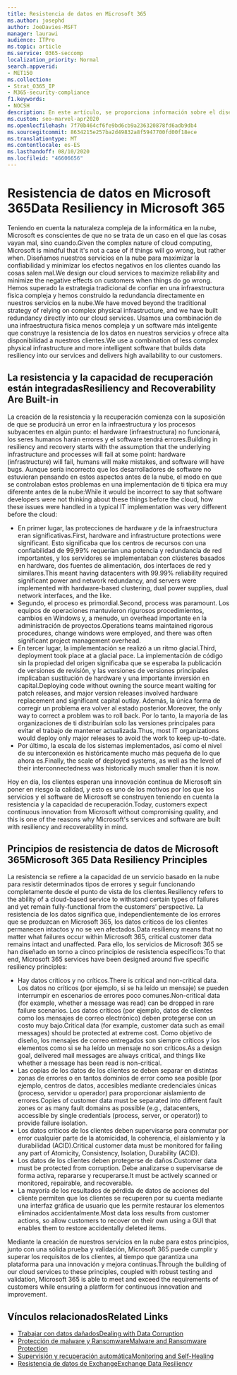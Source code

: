 ```yaml
---
title: Resistencia de datos en Microsoft 365
ms.author: josephd
author: JoeDavies-MSFT
manager: laurawi
audience: ITPro
ms.topic: article
ms.service: O365-seccomp
localization_priority: Normal
search.appverid:
- MET150
ms.collection:
- Strat_O365_IP
- M365-security-compliance
f1.keywords:
- NOCSH
description: En este artículo, se proporciona información sobre el diseño y los principios de resistencia de datos y recuperación en Microsoft 365.
ms.custom: seo-marvel-apr2020
ms.openlocfilehash: 7f70b464cf6fe9bd6cb9a236320878fd6adb9db4
ms.sourcegitcommit: 8634215e257ba2d49832a8f5947700fd00f18ece
ms.translationtype: MT
ms.contentlocale: es-ES
ms.lasthandoff: 08/10/2020
ms.locfileid: "46606656"
---
```

# <a name="data-resiliency-in-microsoft-365"></a><span data-ttu-id="16bd6-103">Resistencia de datos en Microsoft 365</span><span class="sxs-lookup"><span data-stu-id="16bd6-103">Data Resiliency in Microsoft 365</span></span>

<span data-ttu-id="16bd6-104">Teniendo en cuenta la naturaleza compleja de la informática en la nube, Microsoft es conscientes de que no se trata de un caso en el que las cosas vayan mal, sino cuando.</span><span class="sxs-lookup"><span data-stu-id="16bd6-104">Given the complex nature of cloud computing, Microsoft is mindful that it's not a case of if things will go wrong, but rather when.</span></span> <span data-ttu-id="16bd6-105">Diseñamos nuestros servicios en la nube para maximizar la confiabilidad y minimizar los efectos negativos en los clientes cuando las cosas salen mal.</span><span class="sxs-lookup"><span data-stu-id="16bd6-105">We design our cloud services to maximize reliability and minimize the negative effects on customers when things do go wrong.</span></span> <span data-ttu-id="16bd6-106">Hemos superado la estrategia tradicional de confiar en una infraestructura física compleja y hemos construido la redundancia directamente en nuestros servicios en la nube.</span><span class="sxs-lookup"><span data-stu-id="16bd6-106">We have moved beyond the traditional strategy of relying on complex physical infrastructure, and we have built redundancy directly into our cloud services.</span></span> <span data-ttu-id="16bd6-107">Usamos una combinación de una infraestructura física menos compleja y un software más inteligente que construye la resistencia de los datos en nuestros servicios y ofrece alta disponibilidad a nuestros clientes.</span><span class="sxs-lookup"><span data-stu-id="16bd6-107">We use a combination of less complex physical infrastructure and more intelligent software that builds data resiliency into our services and delivers high availability to our customers.</span></span> 

## <a name="resiliency-and-recoverability-are-built-in"></a><span data-ttu-id="16bd6-108">La resistencia y la capacidad de recuperación están integradas</span><span class="sxs-lookup"><span data-stu-id="16bd6-108">Resiliency and Recoverability Are Built-in</span></span> 

<span data-ttu-id="16bd6-109">La creación de la resistencia y la recuperación comienza con la suposición de que se producirá un error en la infraestructura y los procesos subyacentes en algún punto: el hardware (infraestructura) no funcionará, los seres humanos harán errores y el software tendrá errores.</span><span class="sxs-lookup"><span data-stu-id="16bd6-109">Building in resiliency and recovery starts with the assumption that the underlying infrastructure and processes will fail at some point: hardware (infrastructure) will fail, humans will make mistakes, and software will have bugs.</span></span> <span data-ttu-id="16bd6-110">Aunque sería incorrecto que los desarrolladores de software no estuvieran pensando en estos aspectos antes de la nube, el modo en que se controlaban estos problemas en una implementación de ti típica era muy diferente antes de la nube:</span><span class="sxs-lookup"><span data-stu-id="16bd6-110">While it would be incorrect to say that software developers were not thinking about these things before the cloud, how these issues were handled in a typical IT implementation was very different before the cloud:</span></span>

- <span data-ttu-id="16bd6-111">En primer lugar, las protecciones de hardware y de la infraestructura eran significativas.</span><span class="sxs-lookup"><span data-stu-id="16bd6-111">First, hardware and infrastructure protections were significant.</span></span> <span data-ttu-id="16bd6-112">Esto significaba que los centros de recursos con una confiabilidad de 99,99% requerían una potencia y redundancia de red importantes, y los servidores se implementaban con clústeres basados en hardware, dos fuentes de alimentación, dos interfaces de red y similares.</span><span class="sxs-lookup"><span data-stu-id="16bd6-112">This meant having datacenters with 99.99% reliability required significant power and network redundancy, and servers were implemented with hardware-based clustering, dual power supplies, dual network interfaces, and the like.</span></span> 
- <span data-ttu-id="16bd6-113">Segundo, el proceso es primordial.</span><span class="sxs-lookup"><span data-stu-id="16bd6-113">Second, process was paramount.</span></span> <span data-ttu-id="16bd6-114">Los equipos de operaciones mantuvieron rigurosos procedimientos, cambios en Windows y, a menudo, un overhead importante en la administración de proyectos.</span><span class="sxs-lookup"><span data-stu-id="16bd6-114">Operations teams maintained rigorous procedures, change windows were employed, and there was often significant project management overhead.</span></span> 
- <span data-ttu-id="16bd6-115">En tercer lugar, la implementación se realizó a un ritmo glacial.</span><span class="sxs-lookup"><span data-stu-id="16bd6-115">Third, deployment took place at a glacial pace.</span></span> <span data-ttu-id="16bd6-116">La implementación de código sin la propiedad del origen significaba que se esperaba la publicación de versiones de revisión, y las versiones de versiones principales implicaban sustitución de hardware y una importante inversión en capital.</span><span class="sxs-lookup"><span data-stu-id="16bd6-116">Deploying code without owning the source meant waiting for patch releases, and major version releases involved hardware replacement and significant capital outlay.</span></span> <span data-ttu-id="16bd6-117">Además, la única forma de corregir un problema era volver al estado posterior.</span><span class="sxs-lookup"><span data-stu-id="16bd6-117">Moreover, the only way to correct a problem was to roll back.</span></span> <span data-ttu-id="16bd6-118">Por lo tanto, la mayoría de las organizaciones de ti distribuirían solo las versiones principales para evitar el trabajo de mantener actualizada.</span><span class="sxs-lookup"><span data-stu-id="16bd6-118">Thus, most IT organizations would deploy only major releases to avoid the work to keep up-to-date.</span></span> 
- <span data-ttu-id="16bd6-119">Por último, la escala de los sistemas implementados, así como el nivel de su interconexión es históricamente mucho más pequeña de lo que ahora es.</span><span class="sxs-lookup"><span data-stu-id="16bd6-119">Finally, the scale of deployed systems, as well as the level of their interconnectedness was historically much smaller than it is now.</span></span> 

<span data-ttu-id="16bd6-120">Hoy en día, los clientes esperan una innovación continua de Microsoft sin poner en riesgo la calidad, y esto es uno de los motivos por los que los servicios y el software de Microsoft se construyen teniendo en cuenta la resistencia y la capacidad de recuperación.</span><span class="sxs-lookup"><span data-stu-id="16bd6-120">Today, customers expect continuous innovation from Microsoft without compromising quality, and this is one of the reasons why Microsoft's services and software are built with resiliency and recoverability in mind.</span></span> 

## <a name="microsoft-365-data-resiliency-principles"></a><span data-ttu-id="16bd6-121">Principios de resistencia de datos de Microsoft 365</span><span class="sxs-lookup"><span data-stu-id="16bd6-121">Microsoft 365 Data Resiliency Principles</span></span>

<span data-ttu-id="16bd6-122">La resistencia se refiere a la capacidad de un servicio basado en la nube para resistir determinados tipos de errores y seguir funcionando completamente desde el punto de vista de los clientes.</span><span class="sxs-lookup"><span data-stu-id="16bd6-122">Resiliency refers to the ability of a cloud-based service to withstand certain types of failures and yet remain fully-functional from the customers' perspective.</span></span> <span data-ttu-id="16bd6-123">La resistencia de los datos significa que, independientemente de los errores que se produzcan en Microsoft 365, los datos críticos de los clientes permanecen intactos y no se ven afectados.</span><span class="sxs-lookup"><span data-stu-id="16bd6-123">Data resiliency means that no matter what failures occur within Microsoft 365, critical customer data remains intact and unaffected.</span></span> <span data-ttu-id="16bd6-124">Para ello, los servicios de Microsoft 365 se han diseñado en torno a cinco principios de resistencia específicos:</span><span class="sxs-lookup"><span data-stu-id="16bd6-124">To that end, Microsoft 365 services have been designed around five specific resiliency principles:</span></span>

- <span data-ttu-id="16bd6-125">Hay datos críticos y no críticos.</span><span class="sxs-lookup"><span data-stu-id="16bd6-125">There is critical and non-critical data.</span></span> <span data-ttu-id="16bd6-126">Los datos no críticos (por ejemplo, si se ha leído un mensaje) se pueden interrumpir en escenarios de errores poco comunes.</span><span class="sxs-lookup"><span data-stu-id="16bd6-126">Non-critical data (for example, whether a message was read) can be dropped in rare failure scenarios.</span></span> <span data-ttu-id="16bd6-127">Los datos críticos (por ejemplo, datos de clientes como los mensajes de correo electrónico) deben protegerse con un costo muy bajo.</span><span class="sxs-lookup"><span data-stu-id="16bd6-127">Critical data (for example, customer data such as email messages) should be protected at extreme cost.</span></span> <span data-ttu-id="16bd6-128">Como objetivo de diseño, los mensajes de correo entregados son siempre críticos y los elementos como si se ha leído un mensaje no son críticos.</span><span class="sxs-lookup"><span data-stu-id="16bd6-128">As a design goal, delivered mail messages are always critical, and things like whether a message has been read is non-critical.</span></span> 
- <span data-ttu-id="16bd6-129">Las copias de los datos de los clientes se deben separar en distintas zonas de errores o en tantos dominios de error como sea posible (por ejemplo, centros de datos, accesibles mediante credenciales únicas (proceso, servidor u operador) para proporcionar aislamiento de errores.</span><span class="sxs-lookup"><span data-stu-id="16bd6-129">Copies of customer data must be separated into different fault zones or as many fault domains as possible (e.g., datacenters, accessible by single credentials (process, server, or operator)) to provide failure isolation.</span></span> 
- <span data-ttu-id="16bd6-130">Los datos críticos de los clientes deben supervisarse para conmutar por error cualquier parte de la atomicidad, la coherencia, el aislamiento y la durabilidad (ACID).</span><span class="sxs-lookup"><span data-stu-id="16bd6-130">Critical customer data must be monitored for failing any part of Atomicity, Consistency, Isolation, Durability (ACID).</span></span> 
- <span data-ttu-id="16bd6-131">Los datos de los clientes deben protegerse de daños.</span><span class="sxs-lookup"><span data-stu-id="16bd6-131">Customer data must be protected from corruption.</span></span> <span data-ttu-id="16bd6-132">Debe analizarse o supervisarse de forma activa, repararse y recuperarse.</span><span class="sxs-lookup"><span data-stu-id="16bd6-132">It must be actively scanned or monitored, repairable, and recoverable.</span></span> 
- <span data-ttu-id="16bd6-133">La mayoría de los resultados de pérdida de datos de acciones del cliente permiten que los clientes se recuperen por su cuenta mediante una interfaz gráfica de usuario que les permite restaurar los elementos eliminados accidentalmente.</span><span class="sxs-lookup"><span data-stu-id="16bd6-133">Most data loss results from customer actions, so allow customers to recover on their own using a GUI that enables them to restore accidentally deleted items.</span></span> 
 
<span data-ttu-id="16bd6-134">Mediante la creación de nuestros servicios en la nube para estos principios, junto con una sólida prueba y validación, Microsoft 365 puede cumplir y superar los requisitos de los clientes, al tiempo que garantiza una plataforma para una innovación y mejora continuas.</span><span class="sxs-lookup"><span data-stu-id="16bd6-134">Through the building of our cloud services to these principles, coupled with robust testing and validation, Microsoft 365 is able to meet and exceed the requirements of customers while ensuring a platform for continuous innovation and improvement.</span></span> 

## <a name="related-links"></a><span data-ttu-id="16bd6-135">Vínculos relacionados</span><span class="sxs-lookup"><span data-stu-id="16bd6-135">Related Links</span></span>

- [<span data-ttu-id="16bd6-136">Trabajar con datos dañados</span><span class="sxs-lookup"><span data-stu-id="16bd6-136">Dealing with Data Corruption</span></span>](office-365-dealing-with-data-corruption.md)
- [<span data-ttu-id="16bd6-137">Protección de malware y Ransomware</span><span class="sxs-lookup"><span data-stu-id="16bd6-137">Malware and Ransomware Protection</span></span>](office-365-malware-and-ransomware-protection.md)
- [<span data-ttu-id="16bd6-138">Supervisión y recuperación automática</span><span class="sxs-lookup"><span data-stu-id="16bd6-138">Monitoring and Self-Healing</span></span>](office-365-monitoring-and-self-healing.md)
- [<span data-ttu-id="16bd6-139">Resistencia de datos de Exchange</span><span class="sxs-lookup"><span data-stu-id="16bd6-139">Exchange Data Resiliency</span></span>](office-365-exchange-data-resiliency.md)